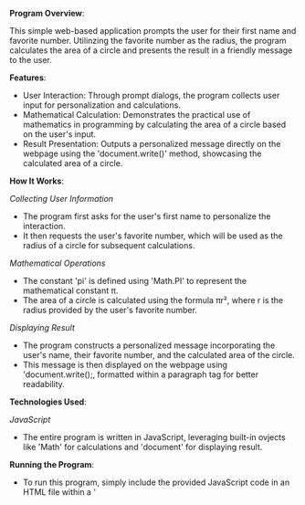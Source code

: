 **Program Overview**:

This simple web-based application prompts the user for their first name and favorite number.
Utilinzing the favorite number as the radius, the program calculates the area of a circle and presents the result in a friendly message to the user.

**Features**:
- User Interaction: Through prompt dialogs, the program collects user input for personalization and calculations.
- Mathematical Calculation: Demonstrates the practical use of mathematics in programming by calculating the area of a circle based on the user's input.
- Result Presentation: Outputs a personalized message directly on the webpage using the 'document.write()' method, showcasing the calculated area of a circle.



**How It Works**:

_Collecting User Information_
- The program first asks for the user's first name to personalize the interaction.
- It then requests the user's favorite number, which will be used as the radius of a circle for subsequent calculations.

_Mathematical Operations_
- The constant 'pi' is defined using 'Math.PI'  to represent the mathematical constant π.
- The area of a circle is calculated using the formula πr², where r is the radius provided by the user's favorite number.

_Displaying Result_
- The program constructs a personalized message incorporating the user's name, their favorite number, and the calculated area of the circle.
- This message is then displayed on the webpage using 'document.write();, formatted within a paragraph tag for better readability.



**Technologies Used**:

_JavaScript_
- The entire program is written in JavaScript, leveraging built-in ovjects like 'Math' for calculations and 'document' for displaying result.

**Running the Program**:
- To run this program, simply include the provided JavaScript code in an HTML file within a '<script>' tag. Open the HTML file in a web browser to interact with the application.
